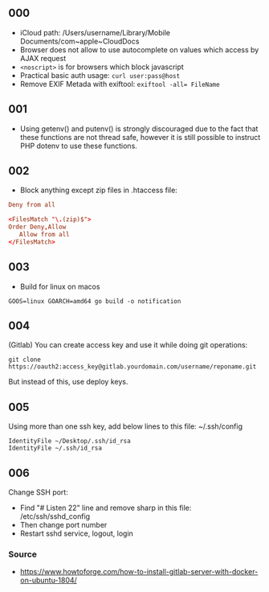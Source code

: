 ## 000
- iCloud path: /Users/username/Library/Mobile Documents/com~apple~CloudDocs 
- Browser does not allow to use autocomplete on values which access by AJAX request
- ```<noscript>``` is for browsers which block javascript
- Practical basic auth usage: ```curl user:pass@host```
- Remove EXIF Metada with exiftool: ```exiftool -all= FileName```

## 001
- Using getenv() and putenv() is strongly discouraged due to the fact that these functions are not thread safe, however it is still possible to instruct PHP dotenv to use these functions.

## 002
- Block anything except zip files in .htaccess file:
```conf
Deny from all

<FilesMatch "\.(zip)$">
Order Deny,Allow
   Allow from all
</FilesMatch>
```

## 003
- Build for linux on macos  
```
GOOS=linux GOARCH=amd64 go build -o notification
```

## 004
(Gitlab) You can create access key and use it while doing git operations:
```
git clone https://oauth2:access_key@gitlab.yourdomain.com/username/reponame.git
```
But instead of this, use deploy keys.

## 005
Using more than one ssh key, add below lines to this file: ~/.ssh/config
```
IdentityFile ~/Desktop/.ssh/id_rsa
IdentityFile ~/.ssh/id_rsa
```

## 006
Change SSH port:
- Find "# Listen 22" line and remove sharp in this file: /etc/ssh/sshd_config
- Then change port number
- Restart sshd service, logout, login
### Source
- https://www.howtoforge.com/how-to-install-gitlab-server-with-docker-on-ubuntu-1804/